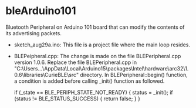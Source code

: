 # bleArduino101
Bluetooth Peripheral on Arduino 101 board that can modify the contents of its advertising packets.

- sketch_aug29a.ino: 
This file is a project file where the main loop resides.

- BLEPeipheral.cpp: 
The change is made on the file BLEPeripheral.cpp version 1.0.6.
Replace the file BLEPeripheral.cpp in "C:\Users\...\AppData\Local\Arduino15\packages\Intel\hardware\arc32\1.0.6\libraries\CurieBLE\src" directory.
In BLEPeripheral::begin() function, a condition is added before calling  _init() function as followed.

  if (_state == BLE_PERIPH_STATE_NOT_READY) {
	  status = _init();
		  if (status != BLE_STATUS_SUCCESS) {
			  return false;
		  }
	}
